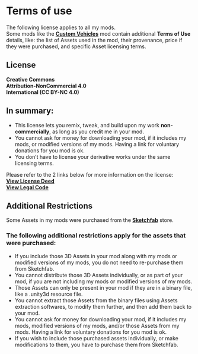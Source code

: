<!--Read this in github to have all the visuals and formatting: https://github.com/manux32/7dtdSdxMods-->

# Terms of use  

The following license applies to all my mods.  
Some mods like the [**Custom Vehicles**](https://github.com/manux32/7dtdSdxMods/tree/master/Manux_CustomVehicles#terms-of-use) mod contain additional **Terms of Use** details, like: the list of Assets used in the mod, their provenance, price if they were purchased, and specific Asset licensing terms.  

## License
**Creative Commons**  
**Attribution-NonCommercial 4.0**  
**International (CC BY-NC 4.0)**  

## In summary:
- This license lets you remix, tweak, and build upon my work __**non-commercially**__, as long as you credit me in your mod.
- You cannot ask for money for downloading your mod, if it includes my mods, or modified versions of my mods. Having a link for voluntary donations for you mod is ok.
- You don’t have to license your derivative works under the same licensing terms.

Please refer to the 2 links below for more information on the license:  
[**View License Deed**](https://creativecommons.org/licenses/by-nc/4.0/)  
[**View Legal Code**](https://creativecommons.org/licenses/by-nc/4.0/legalcode)  

## Additional Restrictions
Some Assets in my mods were purchased from the [**Sketchfab**](https://sketchfab.com/) store.  

### The following additional restrictions apply for the assets that were purchased:  
- If you include those 3D Assets in your mod along with my mods or modified versions of my mods, you do not need to re-purchase them from Sketchfab.
- You cannot distribute those 3D Assets individually, or as part of your mod, if you are not including my mods or modified versions of my mods.
- Those Assets can only be present in your mod if they are in a binary file, like a .unity3d resource file. 
- You cannot extract those Assets from the binary files using Assets extraction softwares, to modify them further, and then add them back to your mod. 
- You cannot ask for money for downloading your mod, if it includes my mods, modified versions of my mods, and/or those Assets from my mods. Having a link for voluntary donations for you mod is ok.
- If you wish to include those purchased assets individually, or make modifications to them, you have to purchase them from Sketchfab.
